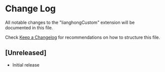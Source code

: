 # Change Log

All notable changes to the "lianghongCustom" extension will be documented in this file.

Check [Keep a Changelog](http://keepachangelog.com/) for recommendations on how to structure this file.

## [Unreleased]

- Initial release